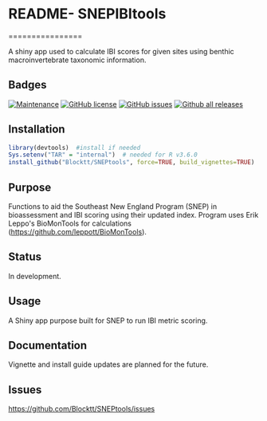 
# README- SNEPIBItools
================

A shiny app used to calculate IBI scores for given sites using benthic macroinvertebrate taxonomic information.

## Badges

[![Maintenance](https://img.shields.io/badge/Maintained%3F-yes-green.svg)](https://github.com/Blocktt/SNEPtools/graphs/commit-activity)
[![GitHub
license](https://img.shields.io/github/license/Blocktt/SNEPtools)](https://github.com/Blocktt/SNEPtools/blob/master/LICENSE)
[![GitHub
issues](https://img.shields.io/github/issues-raw/Blocktt/SNEPtools)](https://github.com/Blocktt/SNEPtools/issues)
[![Github all
releases](https://img.shields.io/github/downloads/Blocktt/SNEPtools/total)](https://github.com/Blocktt/SNEPtools/releases)

## Installation

``` r
library(devtools)  #install if needed
Sys.setenv("TAR" = "internal")  # needed for R v3.6.0
install_github("Blocktt/SNEPtools", force=TRUE, build_vignettes=TRUE)
```

## Purpose

Functions to aid the Southeast New England Program (SNEP) in bioassessment and IBI scoring using their updated index. Program uses Erik Leppo's BioMonTools for calculations (https://github.com/leppott/BioMonTools). 

## Status

In development.

## Usage

A Shiny app purpose built for SNEP to run IBI metric scoring. 

## Documentation

Vignette and install guide updates are planned for the future.

## Issues

<https://github.com/Blocktt/SNEPtools/issues>

